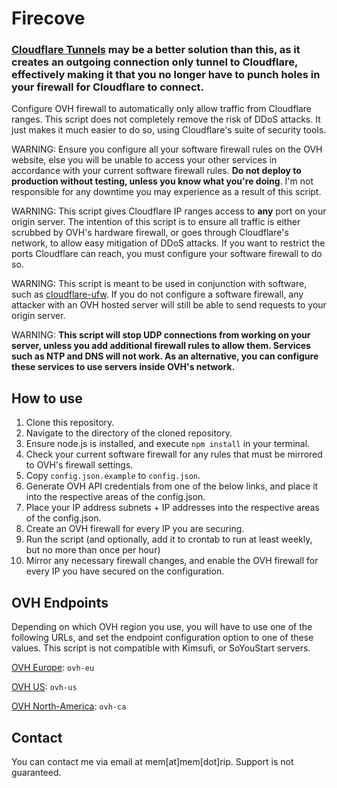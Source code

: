 # Firecove
### **[Cloudflare Tunnels](https://blog.cloudflare.com/tunnel-for-everyone/) may be a better solution than this, as it creates an outgoing connection only tunnel to Cloudflare, effectively making it that you no longer have to punch holes in your firewall for Cloudflare to connect.**

Configure OVH firewall to automatically only allow traffic from Cloudflare ranges. This script does not completely remove the risk of DDoS attacks. It just makes it much easier to do so, using Cloudflare's suite of security tools.

WARNING: Ensure you configure all your software firewall rules on the OVH website, else you will be unable to access your other services in accordance with your current software firewall rules. **Do not deploy to production without testing, unless you know what you're doing**. I'm not responsible for any downtime you may experience as a result of this script.

WARNING: This script gives Cloudflare IP ranges access to **any** port on your origin server. The intention of this script is to ensure all traffic is either scrubbed by OVH's hardware firewall, or goes through Cloudflare's network, to allow easy mitigation of DDoS attacks. If you want to restrict the ports Cloudflare can reach, you must configure your software firewall to do so.

WARNING: This script is meant to be used in conjunction with software, such as [cloudflare-ufw](https://github.com/Paul-Reed/cloudflare-ufw). If you do not configure a software firewall, any attacker with an OVH hosted server will still be able to send requests to your origin server.

WARNING: **This script will stop UDP connections from working on your server, unless you add additional firewall rules to allow them. Services such as NTP and DNS will not work. As an alternative, you can configure these services to use servers inside OVH's network.**

## How to use
1. Clone this repository.
2. Navigate to the directory of the cloned repository.
3. Ensure node.js is installed, and execute `npm install` in your terminal.
4. Check your current software firewall for any rules that must be mirrored to OVH's firewall settings.
5. Copy `config.json.example` to `config.json`.
6. Generate OVH API credentials from one of the below links, and place it into the respective areas of the config.json.
7. Place your IP address subnets + IP addresses into the respective areas of the config.json.
8. Create an OVH firewall for every IP you are securing.
9. Run the script (and optionally, add it to crontab to run at least weekly, but no more than once per hour)
10. Mirror any necessary firewall changes, and enable the OVH firewall for every IP you have secured on the configuration.

## OVH Endpoints
Depending on which OVH region you use, you will have to use one of the following URLs, and set the endpoint configuration option to one of these values. This script is not compatible with Kimsufi, or SoYouStart servers.


[OVH Europe](https://eu.api.ovh.com/createToken/?GET=%2Fip%2F%2A%2Ffirewall%2F%2A%2Frule&GET=%2Fip%2F%2A%2Ffirewall%2F%2A%2Frule%2F%2A&POST=%2Fip%2F%2A%2Ffirewall%2F%2A%2Frule&DELETE=%2Fip%2F%2A%2Ffirewall%2F%2A%2Frule%2F%2A): `ovh-eu`

[OVH US](https://api.us.ovhcloud.com/createToken/?GET=%2Fip%2F%2A%2Ffirewall%2F%2A%2Frule&GET=%2Fip%2F%2A%2Ffirewall%2F%2A%2Frule%2F%2A&POST=%2Fip%2F%2A%2Ffirewall%2F%2A%2Frule&DELETE=%2Fip%2F%2A%2Ffirewall%2F%2A%2Frule%2F%2A): `ovh-us`

[OVH North-America](https://ca.api.ovh.com/createToken/?GET=%2Fip%2F%2A%2Ffirewall%2F%2A%2Frule&GET=%2Fip%2F%2A%2Ffirewall%2F%2A%2Frule%2F%2A&POST=%2Fip%2F%2A%2Ffirewall%2F%2A%2Frule&DELETE=%2Fip%2F%2A%2Ffirewall%2F%2A%2Frule%2F%2A): `ovh-ca`

## Contact
You can contact me via email at mem[at]mem[dot]rip. Support is not guaranteed.
